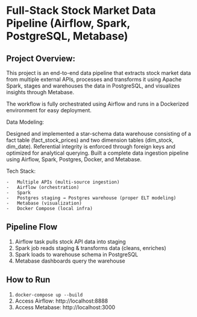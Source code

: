 
# Full-Stack Stock Market Data Pipeline (Airflow, Spark, PostgreSQL, Metabase)

## Project Overview:

This project is an end-to-end data pipeline that extracts stock market data from multiple external APIs, processes and transforms it using Apache Spark, stages and warehouses the data in PostgreSQL, and visualizes insights through Metabase.

The workflow is fully orchestrated using Airflow and runs in a Dockerized environment for easy deployment.

Data Modeling:

Designed and implemented a star-schema data warehouse consisting of a fact table (fact_stock_prices) and two dimension tables (dim_stock, dim_date). Referential integrity is enforced through foreign keys and optimized for analytical querying. Built a complete data ingestion pipeline using Airflow, Spark, Postgres, Docker, and Metabase.


Tech Stack:

	-	Multiple APIs (multi-source ingestion)
	-	Airflow (orchestration)
	-	Spark 
	-	Postgres staging → Postgres warehouse (proper ELT modeling)
	-	Metabase (visualization)
	-	Docker Compose (local infra)

 ## Pipeline Flow
1. Airflow task pulls stock API data into staging
2. Spark job reads staging & transforms data (cleans, enriches)
3. Spark loads to warehouse schema in PostgreSQL
4. Metabase dashboards query the warehouse

## How to Run
1. `docker-compose up --build`
2. Access Airflow: http://localhost:8888
3. Access Metabase: http://localhost:3000
